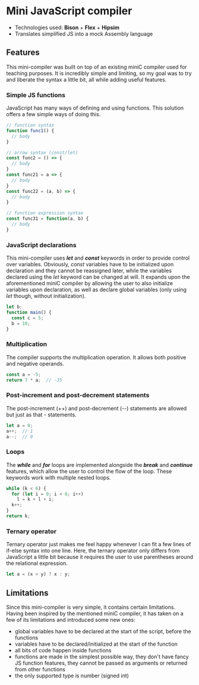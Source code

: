 # Mini JavaScript compiler

 - Technologies used: **Bison** + **Flex** + **Hipsim**
 - Translates simplified JS into a mock Assembly language

## Features
This mini-compiler was built on top of an existing miniC compiler used for teaching purposes. It is incredibly simple and limiting, so my
goal was to try and liberate the syntax a little bit, all while adding useful features. 
### Simple JS functions
JavaScript has many ways of defining and using functions. This solution offers a few simple ways of doing this.
```js
// function syntax
function func1() {
  // body
}

// arrow syntax (const/let)
const func2 = () => {
  // body
}
const func21 = a => {
  // body
}
const func22 = (a, b) => {
  // body
}

// function expression syntax
const func31 = function(a, b) {
  // body
}
```
### JavaScript declarations
This mini-compiler uses **_let_** and **_const_** keywords in order to provide control over variables.
Obviously, _const_ variables have to be initialized upon declaration and they cannot be reassigned later, while the variables declared using the _let_ keyword can be changed at will. It expands upon the aforementioned miniC compiler by allowing the user to also initialize variables upon declaration, as well as declare global variables (only using _let_ though, without initialization).
```js
let b;
function main() {
  const c = 5;
  b = 10;
}
```
### Multiplication
The compiler supports the multiplication operation. It allows both positive and negative operands.
```js
const a = -5;
return 7 * a;  // -35
```
### Post-increment and post-decrement **statements**
The post-increment (++) and post-decrement (--) statements are allowed but just as that - statements. 
```js
let a = 0; 
a++;  // 1
a--;  // 0
```

### Loops
The **_while_** and **_for_** loops are implemented alongside the **_break_** and **_continue_** features, which allow the user to control the flow of the loop. These keywords work with multiple nested loops.
```js
while (k < 6) {
  for (let i = 0; i < 6; i++) 
    l = k + l + i;
  k++;
}
return k;
```

### Ternary operator
Ternary operator just makes me feel happy whenever I can fit a few lines of if-else syntax into one line. Here, the ternary operator only differs from JavaScript  a little bit because it requires the user to use parentheses around the relational expression.
```js
let a = (x > y) ? x : y;
```

## Limitations
Since this mini-compiler is very simple, it contains certain limitations. Having been inspired by the mentioned miniC compiler, it has taken on a few of its limitations and introduced some new ones:
 - global variables have to be declared at the start of the script, before the functions
 - variables have to be declared/initialized at the start of the function
 - all bits of code happen inside functions
 - functions are made in the simplest possible way, they don't have fancy JS function features, they cannot be passed as arguments or returned from other functions
 - the only supported type is number (signed int)
